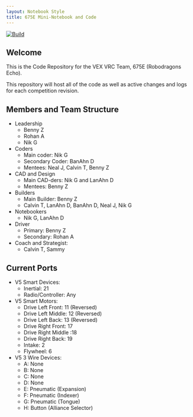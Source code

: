 ```yaml
---
layout: Notebook Style
title: 675E Mini-Notebook and Code
---
```

[![Build](https://github.com/nikgajjar51/675E-Spin-Up/actions/workflows/main.yml/badge.svg)](https://github.com/nikgajjar51/675E-Spin-Up/actions/workflows/main.yml)

## Welcome

This is the Code Repository for the VEX VRC Team, 675E (Robodragons Echo).

This repository will host all of the code as well as active changes and logs for each competition revision.

## Members and Team Structure

* Leadership
  * Benny Z
  * Rohan A
  * Nik G
* Coders
  * Main coder: Nik G
  * Secondary Coder: BanAhn D
  * Mentees: Neal J, Calvin T, Benny Z
* CAD and Design
  * Main CAD-ders: Nik G and LanAhn D
  * Mentees: Benny Z
* Builders
  * Main Builder: Benny Z
  * Calvin T, LanAhn D, BanAhn D, Neal J, Nik G
* Notebookers
  * Nik G, LanAhn D
* Driver
  * Primary: Benny Z
  * Secondary: Rohan A
* Coach and Strategist:
  * Calvin T, Sammy

## Current Ports

* V5 Smart Devices:
  * Inertial: 21
  * Radio/Controller: Any
* V5 Smart Motors:
  * Drive Left Front: 11 (Reversed)
  * Drive Left Middle: 12 (Reversed)
  * Drive Left Back: 13 (Reversed)
  * Drive Right Front: 17
  * Drive Right Middle :18
  * Drive Right Back: 19
  * Intake: 2
  * Flywheel: 6
* V5 3 Wire Devices:
  * A: None
  * B: None
  * C: None
  * D: None
  * E: Pneumatic (Expansion)
  * F: Pneumatic (Indexer)
  * G: Pneumatic (Tongue)
  * H: Button (Alliance Selector)
